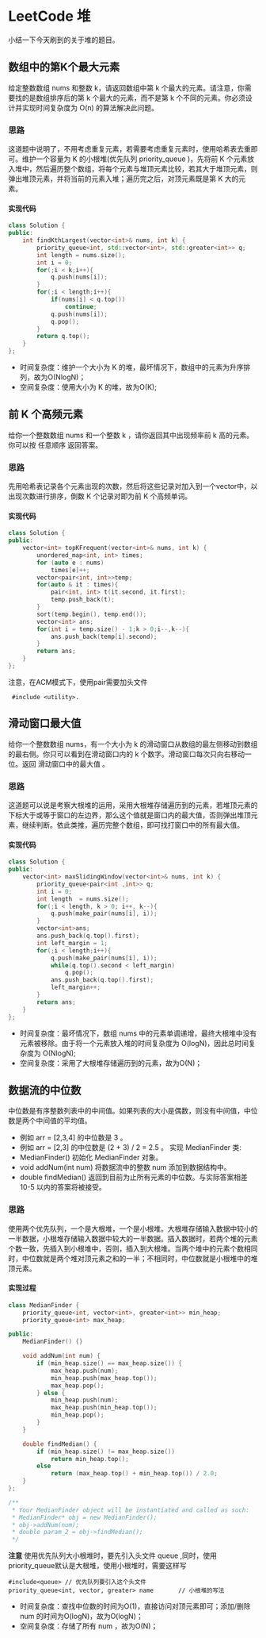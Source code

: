 # LeetCode 堆


小结一下今天刷到的关于堆的题目。

## 数组中的第K个最大元素
给定整数数组 nums 和整数 k，请返回数组中第 k 个最大的元素。请注意，你需要找的是数组排序后的第 k 个最大的元素，而不是第 k 个不同的元素。你必须设计并实现时间复杂度为 O(n) 的算法解决此问题。

### 思路
这道题中说明了，不用考虑重复元素，若需要考虑重复元素时，使用哈希表去重即可。维护一个容量为 K 的小根堆(优先队列 priority_queue )，先将前 K 个元素放入堆中，然后遍历整个数组，将每个元素与堆顶元素比较，若其大于堆顶元素，则弹出堆顶元素，并将当前的元素入堆；遍历完之后，对顶元素既是第 K 大的元素。

#### 实现代码
```c++
class Solution {
public:
    int findKthLargest(vector<int>& nums, int k) {
        priority_queue<int, std::vector<int>, std::greater<int>> q;
        int length = nums.size();
        int i = 0;
        for(;i < k;i++){
            q.push(nums[i]);
        }
        for(;i < length;i++){
            if(nums[i] < q.top())
                continue;
            q.push(nums[i]);
            q.pop();
        }
        return q.top();
    }
};
```

- 时间复杂度：维护一个大小为 K 的堆，最坏情况下，数组中的元素为升序排列，故为O(NlogN)；
- 空间复杂度：使用大小为 K 的堆，故为O(K);


## 前 K 个高频元素
给你一个整数数组 nums 和一个整数 k ，请你返回其中出现频率前 k 高的元素。你可以按 任意顺序 返回答案。

### 思路
先用哈希表记录各个元素出现的次数，然后将这些记录对加入到一个vector中，以出现次数进行排序，倒数 K 个记录对即为前 K 个高频单词。

#### 实现代码
```c++
class Solution {
public:
    vector<int> topKFrequent(vector<int>& nums, int k) {
        unordered_map<int, int> times;
        for (auto e : nums)
            times[e]++;
        vector<pair<int, int>>temp;
        for(auto & it : times){
            pair<int, int> t(it.second, it.first);
            temp.push_back(t);
        }
        sort(temp.begin(), temp.end());
        vector<int> ans;
        for(int i = temp.size() - 1;k > 0;i--,k--){
            ans.push_back(temp[i].second);
        }
        return ans;
    }
};

```

注意，在ACM模式下，使用pair需要加头文件
```
 #include <utility>.
```


## 滑动窗口最大值
给你一个整数数组 nums，有一个大小为 k 的滑动窗口从数组的最左侧移动到数组的最右侧。你只可以看到在滑动窗口内的 k 个数字。滑动窗口每次只向右移动一位。返回 滑动窗口中的最大值 。

### 思路
这道题可以说是考察大根堆的运用，采用大根堆存储遍历到的元素，若堆顶元素的下标大于或等于窗口的左边界，那么这个值就是窗口内的最大值，否则弹出堆顶元素，继续判断。依此类推，遍历完整个数组，即可找打窗口中的所有最大值。

#### 实现代码
```c++
class Solution {
public:
    vector<int> maxSlidingWindow(vector<int>& nums, int k) {
        priority_queue<pair<int ,int>> q;
        int i = 0;
        int length  = nums.size();
        for(;i < length, k > 0; i++, k--){
            q.push(make_pair(nums[i], i));
        }
        vector<int>ans;
        ans.push_back(q.top().first);
        int left_margin = 1;
        for(;i < length;i++){
            q.push(make_pair(nums[i], i));
            while(q.top().second < left_margin)
                q.pop();
            ans.push_back(q.top().first);
            left_margin++;
        }
        return ans;
    }
};
```

- 时间复杂度：最坏情况下，数组 nums 中的元素单调递增，最终大根堆中没有元素被移除。由于将一个元素放入堆的时间复杂度为 O(logN)，因此总时间复杂度为 O(NlogN);
- 空间复杂度：采用了大根堆存储遍历到的元素，故为O(N)；


## 数据流的中位数
中位数是有序整数列表中的中间值。如果列表的大小是偶数，则没有中间值，中位数是两个中间值的平均值。
- 例如 arr = [2,3,4] 的中位数是 3 。
- 例如 arr = [2,3] 的中位数是 (2 + 3) / 2 = 2.5 。
实现 MedianFinder 类:
- MedianFinder() 初始化 MedianFinder 对象。
- void addNum(int num) 将数据流中的整数 num 添加到数据结构中。
- double findMedian() 返回到目前为止所有元素的中位数。与实际答案相差 10-5 以内的答案将被接受。

### 思路
使用两个优先队列，一个是大根堆，一个是小根堆。大根堆存储输入数据中较小的一半数据，小根堆存储输入数据中较大的一半数据。插入数据时，若两个堆的元素个数一致，先插入到小根堆中，否则，插入到大根堆。当两个堆中的元素个数相同时，中位数就是两个堆对顶元素之和的一半；不相同时，中位数就是小根堆中的堆顶元素。


#### 实现过程
```c++
class MedianFinder {
    priority_queue<int, vector<int>, greater<int>> min_heap;
    priority_queue<int> max_heap;

public:
    MedianFinder() {}

    void addNum(int num) {
        if (min_heap.size() == max_heap.size()) {
            max_heap.push(num);
            min_heap.push(max_heap.top());
            max_heap.pop();
        } else {
            min_heap.push(num);
            max_heap.push(min_heap.top());
            min_heap.pop();
        }
    }

    double findMedian() {
        if (min_heap.size() != max_heap.size())
            return min_heap.top();
        else
            return (max_heap.top() + min_heap.top()) / 2.0;
    }
};

/**
 * Your MedianFinder object will be instantiated and called as such:
 * MedianFinder* obj = new MedianFinder();
 * obj->addNum(num);
 * double param_2 = obj->findMedian();
 */
```

**注意**
使用优先队列大小根堆时，要先引入头文件 queue ,同时，使用priority_queue默认是大根堆，使用小根堆时，需要这样写

```shell
#include<queue>	// 优先队列要引入这个头文件
priority_queue<int, vector, greater> name		// 小根堆的写法
```

- 时间复杂度：查找中位数的时间为O(1)，直接访问对顶元素即可；添加/删除 num 的时间为O(logN)，故为O(logN)；
- 空间复杂度：存储了所有 num ，故为O(N)；
